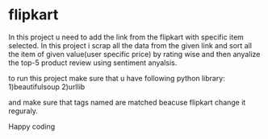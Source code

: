 # flipkart

In this project u need to add the link from the flipkart with specific item selected.
In this project i scrap all the data from the given link and sort all the item of given value(user specific price) by rating wise
and then anyalize the top-5 product review using sentiment anyalsis.

to run this project make sure that u have following python library:
 1)beautifulsoup
 2)urllib

and make sure that tags named are matched beacuse flipkart change it reguraly.

Happy coding
